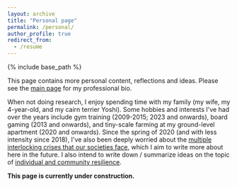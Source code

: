 ```yaml
---
layout: archive
title: "Personal page"
permalink: /personal/
author_profile: true
redirect_from:
  - /resume
---
```


{% include base_path %}

This page contains more personal content, reflections and ideas. Please see the [main page](https://aleksispi.github.io) for my professional bio.

When not doing research, I enjoy spending time with my family (my wife, my 4-year-old, and my cairn terrier Yoshi). Some hobbies and interests I've had over the years include gym training (2009-2015; 2023 and onwards), board gaming (2013 and onwards), and tiny-scale farming at my ground-level apartment (2020 and onwards). Since the spring of 2020 (and with less intensity since 2018), I've also been deeply worried about the [multiple interlocking crises that our societies face](https://www.postcarbon.org/publications/welcome-to-the-great-unraveling/), which I aim to write more about here in the future. I also intend to write down / summarize ideas on the topic of [individual and community resilience](https://aleksispi.github.io/resilience). 

**This page is currently under construction.**
